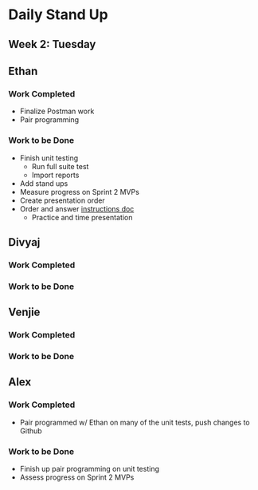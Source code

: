 # Daily Stand Up
## Week 2: Tuesday

## Ethan

### Work Completed

- Finalize Postman work
- Pair programming

### Work to be Done

- Finish unit testing
  - Run full suite test
  - Import reports
- Add stand ups
- Measure progress on Sprint 2 MVPs
- Create presentation order
- Order and answer [instructions doc](https://github.com/EricTrainingRev/241209-JWA/blob/main/Project%202/Presentation%20Instructions.md)
  - Practice and time presentation

## Divyaj

### Work Completed

### Work to be Done


## Venjie

### Work Completed

### Work to be Done

## Alex

### Work Completed
- Pair programmed w/ Ethan on many of the unit tests, push changes to Github

### Work to be Done
- Finish up pair programming on unit testing
- Assess progress on Sprint 2 MVPs
